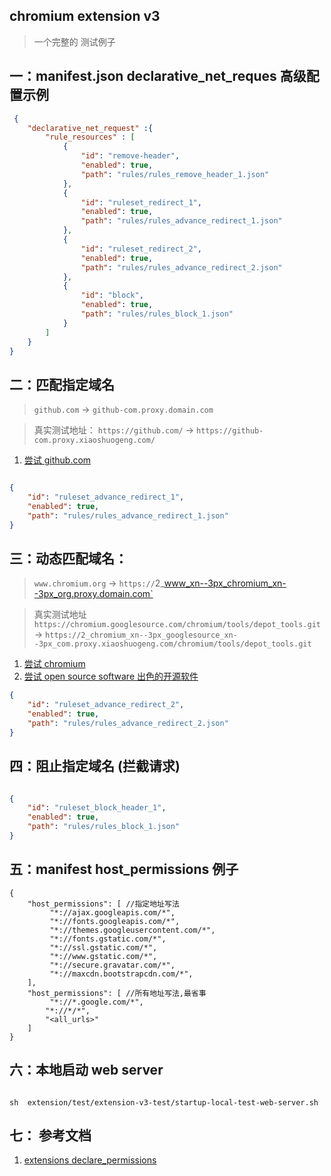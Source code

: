 ## chromium extension v3 
> 一个完整的 测试例子

## 一：manifest.json  declarative_net_reques 高级配置示例
```json
 {
    "declarative_net_request" :{
        "rule_resources" : [
            {
                "id": "remove-header",
                "enabled": true,
                "path": "rules/rules_remove_header_1.json"
            },
            {
                "id": "ruleset_redirect_1",
                "enabled": true,
                "path": "rules/rules_advance_redirect_1.json"
            },
            {
                "id": "ruleset_redirect_2",
                "enabled": true,
                "path": "rules/rules_advance_redirect_2.json"
            },
            {
                "id": "block",
                "enabled": true,
                "path": "rules/rules_block_1.json"
            }
        ]
    }
}

```


## 二：匹配指定域名

> `github.com`  -> `github-com.proxy.domain.com`

> 真实测试地址： `https://github.com/`  ->  `https://github-com.proxy.xiaoshuogeng.com/`

1. [尝试 github.com  ](https://github.com/)

```json

{
    "id": "ruleset_advance_redirect_1",
    "enabled": true,
    "path": "rules/rules_advance_redirect_1.json"
}

```
## 三：动态匹配域名：

> `www.chromium.org`   ->    `https://`2_www_xn--3px_chromium_xn--3px_org.proxy.domain.com`

> 真实测试地址 `https://chromium.googlesource.com/chromium/tools/depot_tools.git`   ->    `https://2_chromium_xn--3px_googlesource_xn--3px_com.proxy.xiaoshuogeng.com/chromium/tools/depot_tools.git`

1. [尝试 chromium   ](https://chromium.googlesource.com/chromium/src/+/main/docs/linux/build_instructions.md)
2. [尝试 open source software 出色的开源软件 ](https://summerofcode.withgoogle.com/programs/2022/organizations)


```json
{
    "id": "ruleset_advance_redirect_2",
    "enabled": true,
    "path": "rules/rules_advance_redirect_2.json"
}
```

## 四：阻止指定域名 (拦截请求)

```json

{
    "id": "ruleset_block_header_1",
    "enabled": true,
    "path": "rules/rules_block_1.json"
}

```

## 五：manifest host_permissions 例子
```
{
    "host_permissions": [ //指定地址写法
         "*://ajax.googleapis.com/*",
         "*://fonts.googleapis.com/*",
         "*://themes.googleusercontent.com/*",
         "*://fonts.gstatic.com/*",
         "*://ssl.gstatic.com/*",
         "*://www.gstatic.com/*",
         "*://secure.gravatar.com/*",
         "*://maxcdn.bootstrapcdn.com/*",
    ], 
    "host_permissions": [ //所有地址写法,最省事
         "*://*.google.com/*",
        "*://*/*",
        "<all_urls>"
    ]
}
```


##  六：本地启动 web server
```shell

sh  extension/test/extension-v3-test/startup-local-test-web-server.sh

```


## 七： 参考文档
1. [extensions declare_permissions ](https://developer.chrome.com/docs/extensions/mv3/declare_permissions/)
